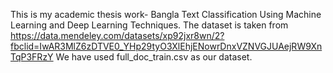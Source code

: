 This is my academic thesis work- Bangla Text Classification Using Machine Learning and Deep Learning Techniques. The dataset is taken from
https://data.mendeley.com/datasets/xp92jxr8wn/2?fbclid=IwAR3MlZ6zDTVE0_YHp29tyO3XlEhjENowrDnxVZNVGJUAejRW9XnTqP3FRzY
We have used full_doc_train.csv as our dataset.
